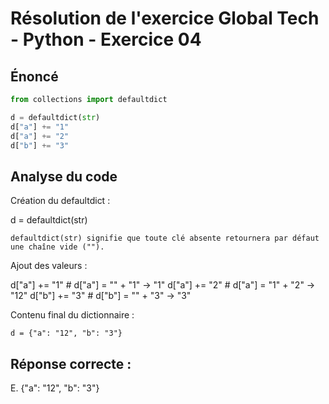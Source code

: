 # Résolution de l'exercice Global Tech - Python - Exercice 04

## Énoncé

```python
from collections import defaultdict

d = defaultdict(str)
d["a"] += "1"
d["a"] += "2"
d["b"] += "3"
```

## Analyse du code

Création du defaultdict :

d = defaultdict(str)

    defaultdict(str) signifie que toute clé absente retournera par défaut une chaîne vide ("").

Ajout des valeurs :

d["a"] += "1"  # d["a"] = "" + "1" → "1"
d["a"] += "2"  # d["a"] = "1" + "2" → "12"
d["b"] += "3"  # d["b"] = "" + "3" → "3"

Contenu final du dictionnaire :

    d = {"a": "12", "b": "3"}

## Réponse correcte :

E. {"a": "12", "b": "3"}